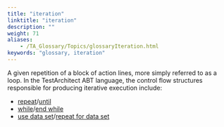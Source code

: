```yaml
--- 
title: "iteration"
linktitle: "iteration"
description: ""
weight: 71
aliases: 
    - /TA_Glossary/Topics/glossaryIteration.html
keywords: "glossary, iteration"
---
```


A given repetition of a block of action lines, more simply referred to as a loop. In the TestArchitect ABT language, the control flow structures responsible for producing iterative execution include:

-   [repeat](/TA_Automation/Topics/bia_repeat.html)/[until](/TA_Automation/Topics/bia_until.html)
-   [while](/TA_Automation/Topics/bia_while.html)/[end while](/TA_Automation/Topics/bia_end_while.html)
-   [use data set](/TA_Automation/Topics/bia_use_data_set.html)/[repeat for data set](/TA_Automation/Topics/bia_repeat_for_data_set.html)

